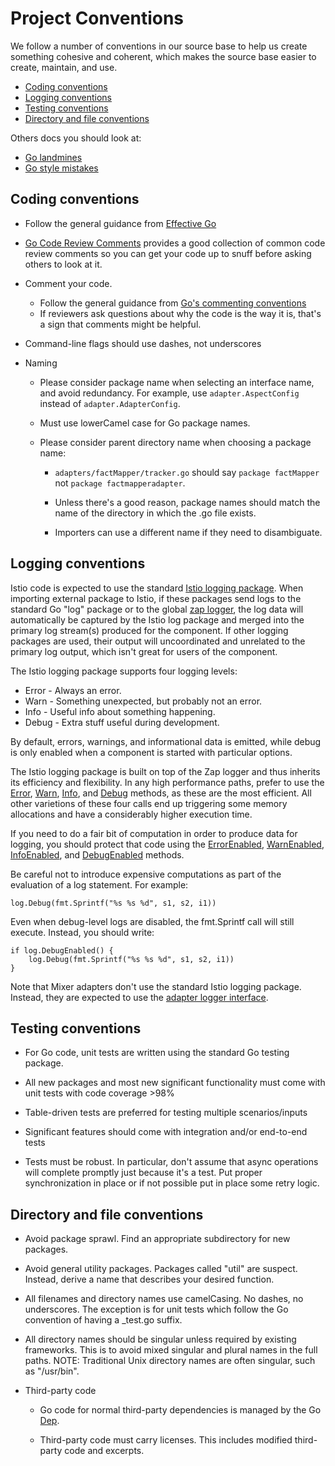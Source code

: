 # Project Conventions

We follow a number of conventions in our source base to help us create
something cohesive and coherent, which makes the source base easier to
create, maintain, and use.

- [Coding conventions](#coding-conventions)
- [Logging conventions](#logging-conventions)
- [Testing conventions](#testing-conventions)
- [Directory and file conventions](#directory-and-file-conventions)

Others docs you should look at:

- [Go landmines](https://gist.github.com/lavalamp/4bd23295a9f32706a48f)
- [Go style mistakes](https://github.com/golang/go/wiki/CodeReviewComments)

## Coding conventions

  - Follow the general guidance from [Effective Go](https://golang.org/doc/effective_go.html)

  - [Go Code Review Comments](https://github.com/golang/go/wiki/CodeReviewComments) provides a
  good collection of common code review comments so you can get your code up to snuff before
  asking others to look at it.

  - Comment your code.

    - Follow the general guidance from [Go's commenting conventions](https://blog.golang.org/godoc-documenting-go-code)
    - If reviewers ask questions about why the code is the way it is, that's a sign that comments might be helpful.

  - Command-line flags should use dashes, not underscores

  - Naming

      - Please consider package name when selecting an interface name, and avoid
      redundancy. For example, use `adapter.AspectConfig` instead of `adapter.AdapterConfig`.

      - Must use lowerCamel case for Go package names.

      - Please consider parent directory name when choosing a package name:

          - `adapters/factMapper/tracker.go` should say `package factMapper` not `package factmapperadapter`.

          - Unless there's a good reason, package names should match the name of the directory in which the .go file exists.

          - Importers can use a different name if they need to disambiguate.

## Logging conventions

Istio code is expected to use the standard [Istio logging package](https://godoc.org/istio.io/istio/pkg/log).
When importing external package to Istio, if these packages send logs to the standard Go "log" package or
to the global [zap logger](https://godoc.org/go.uber.org/zap), the log data will automatically be captured
by the Istio log package and merged into the primary log stream(s) produced for the component. If
other logging packages are used, their output will uncoordinated and unrelated to the primary log
output, which isn't great for users of the component.

The Istio logging package supports four logging levels:

- Error - Always an error.
- Warn - Something unexpected, but probably not an error.
- Info - Useful info about something happening.
- Debug - Extra stuff useful during development.

By default, errors, warnings, and informational data is emitted, while debug is only enabled 
when a component is started with particular options.

The Istio logging package is built on top of the Zap logger and thus inherits its efficiency and
flexibility. In any high performance paths, prefer to use the
[Error](https://godoc.org/istio.io/istio/pkg/log#Error),
[Warn](https://godoc.org/istio.io/istio/pkg/log#Warn),
[Info](https://godoc.org/istio.io/istio/pkg/log#Info), and
[Debug](https://godoc.org/istio.io/istio/pkg/log#Debug) methods,
as these are the most efficient. All other varietions of these four calls end up triggering some memory allocations and have a 
considerably higher execution time.

If you need to do a fair bit of computation in order to produce data for logging, you should protect that code
using the
[ErrorEnabled](https://godoc.org/istio.io/istio/pkg/log#ErrorEnabled),
[WarnEnabled](https://godoc.org/istio.io/istio/pkg/log#WarnEnabled), 
[InfoEnabled](https://godoc.org/istio.io/istio/pkg/log#InfoEnabled), and
[DebugEnabled](https://godoc.org/istio.io/istio/pkg/log#DebugEnabled) methods.

Be careful not to introduce expensive computations as part of the evaluation of a log statement. For example:

```golang
log.Debug(fmt.Sprintf("%s %s %d", s1, s2, i1))
```

Even when debug-level logs are disabled, the fmt.Sprintf call will still execute. Instead, you should write:

```golang
if log.DebugEnabled() {
    log.Debug(fmt.Sprintf("%s %s %d", s1, s2, i1))
}
```

Note that Mixer adapters don't use the standard Istio logging package. Instead, they are expected to use
the [adapter logger interface](https://godoc.org/istio.io/istio/mixer/pkg/adapter#Logger).

## Testing conventions

  - For Go code, unit tests are written using the standard Go testing package.

  - All new packages and most new significant functionality must come with unit tests
  with code coverage >98%

  - Table-driven tests are preferred for testing multiple scenarios/inputs

  - Significant features should come with integration and/or end-to-end tests

  - Tests must be robust. In particular, don't assume that async operations will
  complete promptly just because it's a test. Put proper synchronization in place
  or if not possible put in place some retry logic.

## Directory and file conventions

  - Avoid package sprawl. Find an appropriate subdirectory for new packages.

  - Avoid general utility packages. Packages called "util" are suspect. Instead,
  derive a name that describes your desired function.

  - All filenames and directory names use camelCasing. No dashes, no underscores. The exception is for
  unit tests which follow the Go convention of having a \_test.go suffix.

  - All directory names should be singular unless required by existing frameworks.
  This is to avoid mixed singular and plural names in the full paths. NOTE:
  Traditional Unix directory names are often singular, such as "/usr/bin".

  - Third-party code

    - Go code for normal third-party dependencies is managed by the Go [Dep](https://github.com/golang/dep).

    - Third-party code must carry licenses. This includes modified third-party code and excerpts.
